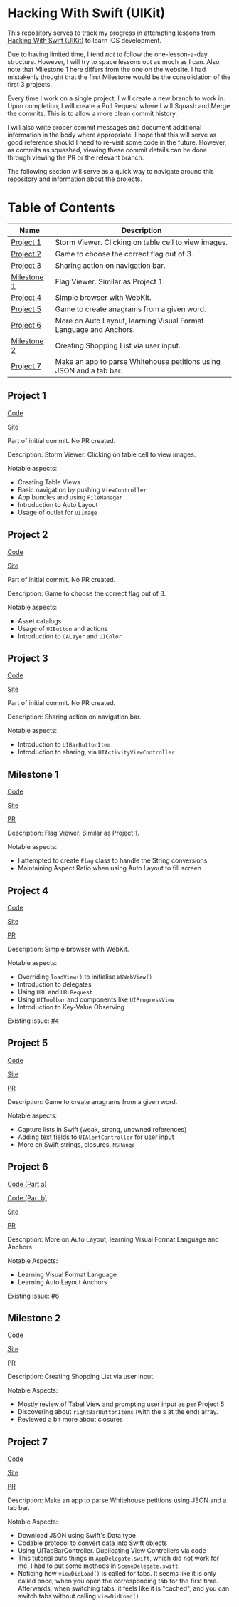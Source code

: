# Hacking With Swift (UIKit)
This repository serves to track my progress in attempting lessons from [Hacking With Swift (UIKit)](https://www.hackingwithswift.com/100) to learn iOS development.

Due to having limited time, I tend *not* to follow the one-lesson-a-day structure. However, I will try to space lessons out as much as I can. Also note that Milestone 1 here differs from the one on the website. I had mistakenly thought that the first Milestone would be the consolidation of the first 3 projects.

Every time I work on a single project, I will create a new branch to work in. Upon completion, I will create a Pull Request where I will Squash and Merge the commits. This is to allow a more clean commit history. 

I will also write proper commit messages and document additional information in the body where appropriate. I hope that this will serve as good reference should I need to re-visit some code in the future. However, as commits as squashed, viewing these commit details can be done through viewing the PR or the relevant branch.

The following section will serve as a quick way to navigate around this repository and information about the projects.

# Table of Contents

| Name | Description |
|---|---|
| [Project 1](#project-1) | Storm Viewer. Clicking on table cell to view images. |
| [Project 2](#project-2) | Game to choose the correct flag out of 3. |
| [Project 3](#project-3) | Sharing action on navigation bar. |
| [Milestone 1](#milestone-1) | Flag Viewer. Similar as Project 1. |
| [Project 4](#project-4) | Simple browser with WebKit. |
| [Project 5](#project-5) | Game to create anagrams from a given word. |
| [Project 6](#project-6) | More on Auto Layout, learning Visual Format Language and Anchors. |
| [Milestone 2](#milestone-2) | Creating Shopping List via user input. |
| [Project 7](#project-7) | Make an app to parse Whitehouse petitions using JSON and a tab bar. |

## Project 1
[Code](Project1)

[Site](https://www.hackingwithswift.com/read/1/)

Part of initial commit. No PR created.

Description: Storm Viewer. Clicking on table cell to view images.

Notable aspects:
* Creating Table Views
* Basic navigation by pushing `ViewController`
* App bundles and using `FileManager`
* Introduction to Auto Layout
* Usage of outlet for `UIImage`

## Project 2
[Code](Project2)

[Site](https://www.hackingwithswift.com/read/2/)

Part of initial commit. No PR created.

Description: Game to choose the correct flag out of 3.

Notable aspects:
* Asset catalogs
* Usage of `UIButton` and actions
* Introduction to `CALayer` and `UIColor`

## Project 3
[Code](Project3)

[Site](https://www.hackingwithswift.com/read/3/)

Part of initial commit. No PR created.

Description: Sharing action on navigation bar.

Notable aspects:
* Introduction to `UIBarButtonItem`
* Introduction to sharing, via `UIActivityViewController`

## Milestone 1
[Code](Milestone1)

[Site](https://www.hackingwithswift.com/guide/ios-classic/2/3/challenge)

[PR](https://github.com/chrisjwelly/hacking-with-swift-uikit/pull/1)

Description: Flag Viewer. Similar as Project 1.

Notable aspects:
* I attempted to create `Flag` class to handle the String conversions
* Maintaining Aspect Ratio when using Auto Layout to fill screen

## Project 4
[Code](Project4)

[Site](https://www.hackingwithswift.com/read/4/)

[PR](https://github.com/chrisjwelly/hacking-with-swift-uikit/pull/2)

Description: Simple browser with WebKit.

Notable aspects:
* Overriding `loadView()` to initialise `WKWebView()`
* Introduction to delegates
* Using `URL` and `URLRequest`
* Using `UIToolbar` and components like `UIProgressView`
* Introduction to Key-Value Observing 

Existing issue: [#4](https://github.com/chrisjwelly/hacking-with-swift-uikit/issues/4)

## Project 5
[Code](Project5)

[Site](https://www.hackingwithswift.com/read/5/)

[PR](https://github.com/chrisjwelly/hacking-with-swift-uikit/pull/3)

Description: Game to create anagrams from a given word.

Notable aspects:
* Capture lists in Swift (weak, strong, unowned references)
* Adding text fields to `UIAlertController` for user input
* More on Swift strings, closures, `NSRange`

## Project 6
[Code (Part a)](Project6a)

[Code (Part b)](Project6b)

[Site](https://www.hackingwithswift.com/read/6/)

[PR](https://github.com/chrisjwelly/hacking-with-swift-uikit/pull/5)

Description: More on Auto Layout, learning Visual Format Language and Anchors.

Notable Aspects:
* Learning Visual Format Language
* Learning Auto Layout Anchors 

Existing Issue: [#6](https://github.com/chrisjwelly/hacking-with-swift-uikit/issues/6)

## Milestone 2
[Code](Milestone2)

[Site](https://www.hackingwithswift.com/guide/ios-classic/3/3/challenge)

[PR](https://github.com/chrisjwelly/hacking-with-swift-uikit/pull/7)

Description: Creating Shopping List via user input.

Notable Aspects:
* Mostly review of Tabel View and prompting user input as per Project 5
* Discovering about `rightBarButtonItems` (with the s at the end) array.
* Reviewed a bit more about closures

## Project 7
[Code](Project7)

[Site](https://www.hackingwithswift.com/read/7/)

[PR](https://github.com/chrisjwelly/hacking-with-swift-uikit/pull/8)

Description: Make an app to parse Whitehouse petitions using JSON and a tab bar.

Notable Aspects:
* Download JSON using Swift's Data type
* Codable protocol to convert data into Swift objects
* Using UITabBarController. Duplicating View Controllers via code
* This tutorial puts things in `AppDelegate.swift`, which did not work for me. I had to put some methods in `SceneDelegate.swift`
* Noticing how `viewDidLoad()` is called for tabs. It seems like it is only called once; when you open the corresponding tab for the first time. Afterwards, when switching tabs, it feels like it is "cached", and you can switch tabs without calling `viewDidLoad()`
